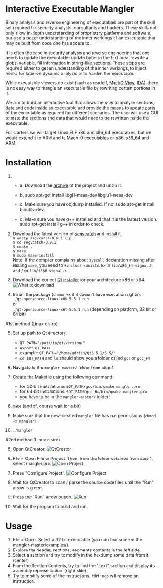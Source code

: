# Interactive Executable Mangler

Binary analysis and reverse engineering of executables are part of the skill set required for security analysts, consultants and hackers. These skills not only allow in-depth understanding of proprietary platforms and software, but also a better understanding of the inner workings of an executable that may be built from code one has access to.

It is often the case in security analysis and reverse engineering that one needs to update the executable: update bytes in the text area, rewrite a global variable, fill information in string-like sections. These steps are required either to get an understanding of the inner workings, to inject hooks for later-on dynamic analysis or to harden the executable.

While executable viewers do exist (such as readelf, [MachO View][1], [IDA][2]), there is no easy way to mangle an executable file by rewriting certain portions in it.

We aim to build an interactive tool that allows the user to analyze sections, data and code inside an executable and provide the means to update parts of the executable as required for different scenarios. The user will use a GUI to state the sections and data that would need to be rewritten inside the executable.

For starters we will target Linux ELF x86 and x86\_64 executables, but we would extend it to ARM and to Mach-O executables on x86, x86\_64 and ARM.

Installation
=========

1.
	* a. Download the [archive][3] of the project and unzip it.
	
	* b. sudo apt-get install libgl1-mesa-dev libglu1-mesa-dev
	
	* c. Make sure you have objdump installed. If not sudo apt-get install binutils-dev.
	
	* d. Make sure you have g++ installed and that it is the lastest version. sudo apt-get install g++ in order to check.

2. Download the latest version of [segvcatch][4] and install it.  
`$ unzip segvcatch-0.9.1.zip`  
`$ cd segvcatch-0.9.1`  
`$ cmake .`  
`$ make`  
`$ sudo make install`  
Note: If the compiler complains about `syscall` declaration missing after issuing `make`, you need to `#include <unistd.h>` in `lib/x86_64-signal.h` and / or `lib/i386-signal.h`.

3. Download the correct [Qt installer][5] for your architecture x86 or x64.
![What to download](http://i.imgur.com/hnrhyrA.png?1)

4. Install the package (`chmod +x` if it doesn't have execution rights).  
`./qt-opensource-linux-x86-5.5.1.run`  
or  
`./qt-opensource-linux-x64-5.5.1.run` (depending on platform, 32 bit or 64 bit)

#1st method (Linux distro)

5. Set up path to Qt directory.
    * `QT_PATH="/path/to/qt/version/"`
    * `export QT_PATH`
    * example: `QT_PATH="/home/adrian/Qt5.5.1/5.5/"`
    * `cd $QT_PATH` and `ls` should show you a folder called `gcc` or `gcc_64`
    
6. Navigate to the `mangler-master/` folder from step 1.

7. Create the Makefile using the following command:
    * for 32-bit installations: `$QT_PATH/gcc/bin/qmake mangler.pro`
    * for 64-bit installations: `$QT_PATH/gcc_64/bin/qmake mangler.pro`
    * you have to be in the `mangler-master/` folder! 
8. `make` (and of, course wait for a bit)

9. Make sure that the new-created `mangler` file has run permissions (`chmod +x mangler`)

10. `./mangler`

#2nd method (Linux distro)

5. Open QtCreator.
![QtCreator](http://i.imgur.com/5XNKcWo.png)

6. File > Open File or Project.
Then, from the folder obtained from step 1, select mangler.pro.
![Open Project](http://i.imgur.com/DOrdS4C.png)

7. Press "Configure Project".
![Configure Project](http://i.imgur.com/lmDsIgs.png)

8. Wait for QtCreator to scan / parse the source code files until the "Run" arrow is green.

9. Press the "Run" arrow button.
![Run](http://i.imgur.com/F0oEIax.png)

10. Wait for the program to build and run.

Usage
=========
1. File > Open. Select a 32 bit executable (you can find some in the mangler-master/examples/).
2. Explore the header, sections, segments contents in the left side.
3. Select a section and try to modify in the hexdump some data from it. (center)
4. From the Section Contents, try to find the ".text" section and display its assembly representation. (right side)
5. Try to modify some of the instructions. Hint: `nop` will remove an instruction.

[1]: http://sourceforge.net/projects/machoview/
[2]: https://www.hex-rays.com/products/ida/
[3]: https://github.com/stefanmirea/mangler/archive/master.zip
[4]: https://code.google.com/archive/p/segvcatch/downloads
[5]: https://download.qt.io/archive/qt/5.5/5.5.1/